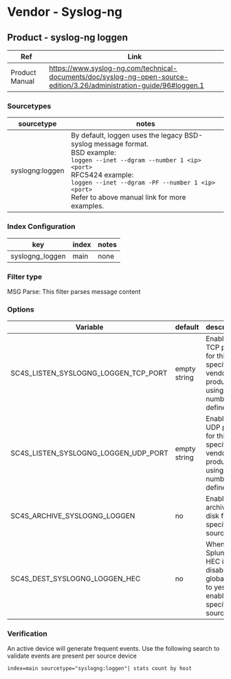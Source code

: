 # Vendor - Syslog-ng

## Product -  syslog-ng loggen

| Ref            | Link                                                                                                    |
|----------------|---------------------------------------------------------------------------------------------------------|
| Product Manual | https://www.syslog-ng.com/technical-documents/doc/syslog-ng-open-source-edition/3.26/administration-guide/96#loggen.1   |


### Sourcetypes

| sourcetype     | notes                                                                                                   |
|----------------|---------------------------------------------------------------------------------------------------------|
| syslogng:loggen | By default, loggen uses the legacy BSD-syslog message format.<br>BSD example:<br>`loggen --inet --dgram --number 1 <ip> <port>`<br>RFC5424 example:<br>`loggen --inet --dgram -PF --number 1 <ip> <port>`<br>Refer to above manual link for more examples.             |


### Index Configuration

| key            | index          | notes          |
|----------------|----------------|----------------|
| syslogng_loggen | main          | none          |

### Filter type

MSG Parse: This filter parses message content

### Options

| Variable       | default        | description    |
|----------------|----------------|----------------|
| SC4S_LISTEN_SYSLOGNG_LOGGEN_TCP_PORT      | empty string      | Enable a TCP port for this specific vendor product using the number defined |
| SC4S_LISTEN_SYSLOGNG_LOGGEN_UDP_PORT      | empty string      | Enable a UDP port for this specific vendor product using the number defined |
| SC4S_ARCHIVE_SYSLOGNG_LOGGEN | no | Enable archive to disk for this specific source |
| SC4S_DEST_SYSLOGNG_LOGGEN_HEC | no | When Splunk HEC is disabled globally set to yes to enable this specific source | 

### Verification

An active device will generate frequent events. Use the following search to validate events are present per source device

```
index=main sourcetype="syslogng:loggen"| stats count by host
```
